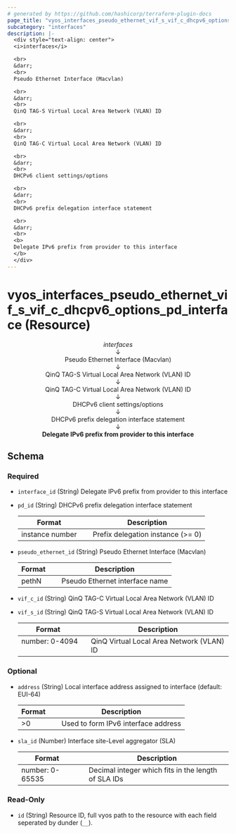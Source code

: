 ```yaml
---
# generated by https://github.com/hashicorp/terraform-plugin-docs
page_title: "vyos_interfaces_pseudo_ethernet_vif_s_vif_c_dhcpv6_options_pd_interface Resource - vyos"
subcategory: "interfaces"
description: |-
  <div style="text-align: center">
  <i>interfaces</i>

  <br>
  &darr;
  <br>
  Pseudo Ethernet Interface (Macvlan)

  <br>
  &darr;
  <br>
  QinQ TAG-S Virtual Local Area Network (VLAN) ID

  <br>
  &darr;
  <br>
  QinQ TAG-C Virtual Local Area Network (VLAN) ID

  <br>
  &darr;
  <br>
  DHCPv6 client settings/options

  <br>
  &darr;
  <br>
  DHCPv6 prefix delegation interface statement

  <br>
  &darr;
  <br>
  <b>
  Delegate IPv6 prefix from provider to this interface
  </b>
  </div>
---
```


# vyos_interfaces_pseudo_ethernet_vif_s_vif_c_dhcpv6_options_pd_interface (Resource)

<div style="text-align: center">
<i>interfaces</i>

<br>
&darr;
<br>
Pseudo Ethernet Interface (Macvlan)

<br>
&darr;
<br>
QinQ TAG-S Virtual Local Area Network (VLAN) ID

<br>
&darr;
<br>
QinQ TAG-C Virtual Local Area Network (VLAN) ID

<br>
&darr;
<br>
DHCPv6 client settings/options

<br>
&darr;
<br>
DHCPv6 prefix delegation interface statement

<br>
&darr;
<br>
<b>
Delegate IPv6 prefix from provider to this interface
</b>
</div>



<!-- schema generated by tfplugindocs -->
## Schema

### Required

- `interface_id` (String) Delegate IPv6 prefix from provider to this interface
- `pd_id` (String) DHCPv6 prefix delegation interface statement

    |  Format &emsp; | Description  |
    |----------|---------------|
    |  instance number  &emsp; |  Prefix delegation instance (>= 0)  |
- `pseudo_ethernet_id` (String) Pseudo Ethernet Interface (Macvlan)

    |  Format &emsp; | Description  |
    |----------|---------------|
    |  pethN  &emsp; |  Pseudo Ethernet interface name  |
- `vif_c_id` (String) QinQ TAG-C Virtual Local Area Network (VLAN) ID
- `vif_s_id` (String) QinQ TAG-S Virtual Local Area Network (VLAN) ID

    |  Format &emsp; | Description  |
    |----------|---------------|
    |  number: 0-4094  &emsp; |  QinQ Virtual Local Area Network (VLAN) ID  |

### Optional

- `address` (String) Local interface address assigned to interface (default: EUI-64)

    |  Format &emsp; | Description  |
    |----------|---------------|
    |  >0  &emsp; |  Used to form IPv6 interface address  |
- `sla_id` (Number) Interface site-Level aggregator (SLA)

    |  Format &emsp; | Description  |
    |----------|---------------|
    |  number: 0-65535  &emsp; |  Decimal integer which fits in the length of SLA IDs  |

### Read-Only

- `id` (String) Resource ID, full vyos path to the resource with each field seperated by dunder (`__`).
